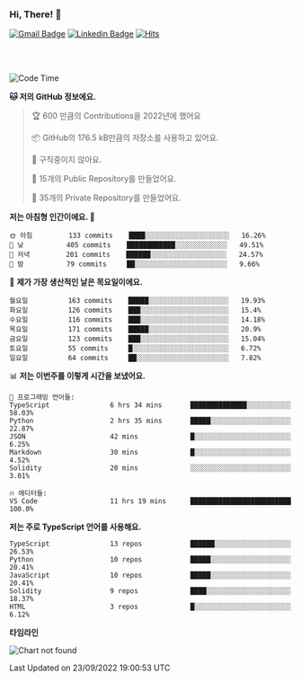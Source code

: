 ### Hi, There! 👋


[![Gmail Badge](https://img.shields.io/badge/-725psh@gmail.com-c14438?style=flat&logo=Gmail&logoColor=white&link=mailto:725psh@gmail.com)](mailto:725psh@gmail.com) 
[![Linkedin Badge](https://img.shields.io/badge/-soohanpark-0072b1?style=flat&logo=Linkedin&logoColor=white&link=https://www.linkedin.com/in/soohanpark/)](https://www.linkedin.com/in/soohanpark/) 
[![Hits](https://hits.seeyoufarm.com/api/count/incr/badge.svg?url=https%3A%2F%2Fgithub.com%2FSoohan-Park&count_bg=%23000000&title_bg=%23828282&icon=gradle.svg&icon_color=%23FFFFFF&title=Visited&edge_flat=false)](https://hits.seeyoufarm.com)  

<br />
<br />

<!--START_SECTION:waka-->
![Code Time](http://img.shields.io/badge/Code%20Time-282%20hrs-blue)

**🐱 저의 GitHub 정보에요.** 

> 🏆 600 만큼의 Contributions을 2022년에 했어요
 > 
> 📦 GitHub의 176.5 kB만큼의 저장소를 사용하고 있어요. 
 > 
> 🚫 구직중이지 않아요.
 > 
> 📜 15개의 Public Repository를 만들었어요. 
 > 
> 🔑 35개의 Private Repository를 만들었어요.  
 > 
**저는 아침형 인간이에요. 🐤** 

```text
🌞 아침         133 commits    ████░░░░░░░░░░░░░░░░░░░░░   16.26% 
🌆 낮　         405 commits    ████████████░░░░░░░░░░░░░   49.51% 
🌃 저녁         201 commits    ██████░░░░░░░░░░░░░░░░░░░   24.57% 
🌙 밤　         79 commits     ██░░░░░░░░░░░░░░░░░░░░░░░   9.66%

```
📅 **제가 가장 생산적인 날은 목요일이에요.** 

```text
월요일          163 commits    █████░░░░░░░░░░░░░░░░░░░░   19.93% 
화요일          126 commits    ███░░░░░░░░░░░░░░░░░░░░░░   15.4% 
수요일          116 commits    ███░░░░░░░░░░░░░░░░░░░░░░   14.18% 
목요일          171 commits    █████░░░░░░░░░░░░░░░░░░░░   20.9% 
금요일          123 commits    ███░░░░░░░░░░░░░░░░░░░░░░   15.04% 
토요일          55 commits     █░░░░░░░░░░░░░░░░░░░░░░░░   6.72% 
일요일          64 commits     ██░░░░░░░░░░░░░░░░░░░░░░░   7.82%

```


📊 **저는 이번주를 이렇게 시간을 보냈어요.** 

```text
💬 프로그래밍 언어들: 
TypeScript               6 hrs 34 mins       ██████████████░░░░░░░░░░░   58.03% 
Python                   2 hrs 35 mins       █████░░░░░░░░░░░░░░░░░░░░   22.87% 
JSON                     42 mins             █░░░░░░░░░░░░░░░░░░░░░░░░   6.25% 
Markdown                 30 mins             █░░░░░░░░░░░░░░░░░░░░░░░░   4.52% 
Solidity                 20 mins             ░░░░░░░░░░░░░░░░░░░░░░░░░   3.01%

🔥 에디터들: 
VS Code                  11 hrs 19 mins      █████████████████████████   100.0%

```

**저는 주로 TypeScript 언어를 사용해요.** 

```text
TypeScript               13 repos            ██████░░░░░░░░░░░░░░░░░░░   26.53% 
Python                   10 repos            █████░░░░░░░░░░░░░░░░░░░░   20.41% 
JavaScript               10 repos            █████░░░░░░░░░░░░░░░░░░░░   20.41% 
Solidity                 9 repos             ████░░░░░░░░░░░░░░░░░░░░░   18.37% 
HTML                     3 repos             █░░░░░░░░░░░░░░░░░░░░░░░░   6.12%

```


**타임라인**

![Chart not found](https://raw.githubusercontent.com/Soohan-Park/Soohan-Park/master/charts/bar_graph.png) 


 Last Updated on 23/09/2022 19:00:53 UTC
<!--END_SECTION:waka-->
